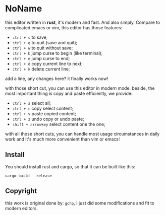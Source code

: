# NoName

this editor written in **rust**, it's modern and fast. And also simply. Compare to complicated emacs or vim, this editor has those features:

- `ctrl + s` to save;
- `ctrl + q` to quit (save and quit);
- `ctrl + w` to quit without save;
- `ctrl + b` jump curse to begin (like terminal);
- `ctrl + e` jump curse to end;
- `ctrl + d` copy current line to next;
- `ctrl + k` delete current line;

add a line, any changes here?
it finally works now!

with those short cut, you can use this editor in modern mode. beside, the most important thing is copy and paste efficiently, we provide:

- `ctrl + a` select all;
- `ctrl + c` copy select content;
- `ctrl + v` paste copied content;
- `ctrl + z` undo copy or undo paste;
- `shift + arrowkey` select content one the one;

with all those short cuts, you can handle most usage circumstances in daily work and it's much more convenient than vim or emacs!


## Install

You should install rust and cargo, so that it can be built like this:

```
cargo build --release
```


## Copyright

this work is original done by: `gchp`, I just did some modifications and fit to modern editors.